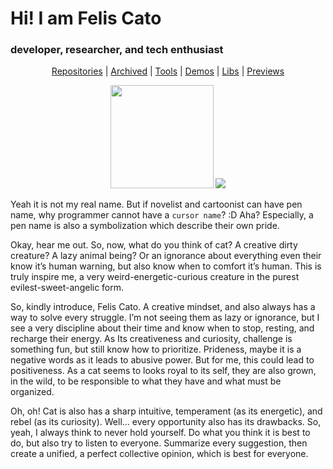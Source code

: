 # Hi! I am Felis Cato
### developer, researcher, and tech enthusiast

<p align="center">
    <a href="//github.com/FarhanMS123?tab=repositories&q=archived:false">Repositories</a> |
    <a href="//github.com/FarhanMS123?tab=repositories&q=archived:true">Archived</a> | 
    <a href="//farhanms123.github.io/#/tools/">Tools</a> | 
    <a href="//farhanms123.github.io/#/demos/">Demos</a> | 
    <a href="//farhanms123.github.io/#/libs/">Libs</a> |
    <a href="//github.com/FarhanMS123?tab=repositories&q=archived%3Afalse+topic%3Agithub-page">Previews</a>
</p>

<p align="center">
    <img height="165" src="https://github-readme-stats.vercel.app/api?username=FarhanMS123&show_icons=true&theme=aura&card_width=400" />
    <img src="https://github-readme-stats.vercel.app/api/top-langs?username=FarhanMS123&theme=aura&layout=compact" />
</p>

Yeah it is not my real name. But if novelist and cartoonist can have pen name, why programmer cannot have a `cursor name`? :D Aha? Especially, a pen name is also a symbolization which describe their own pride.

Okay, hear me out. So, now, what do you think of cat? A creative dirty creature? A lazy animal being? Or an ignorance about everything even their know it’s human warning, but also know when to comfort it’s human. This is truly inspire me, a very weird-energetic-curious creature in the purest evilest-sweet-angelic form.

So, kindly introduce, Felis Cato. A creative mindset, and also always has a way to solve every struggle. I’m not seeing them as lazy or ignorance, but I see a very discipline about their time and know when to stop, resting, and recharge their energy. As Its creativeness and curiosity, challenge is something fun, but still know how to prioritize. Prideness, maybe it is a negative words as it leads to abusive power. But for me, this could lead to positiveness. As a cat seems to looks royal to its self, they are also grown, in the wild, to be responsible to what they have and what must be organized.

Oh, oh! Cat is also has a sharp intuitive, temperament (as its energetic), and rebel (as its curiosity). Well… every opportunity also has its drawbacks. So, yeah, I always think to never hold yourself. Do what you think it is best to do, but also try to listen to everyone. Summarize every suggestion, then create a unified, a perfect collective opinion, which is best for everyone.
